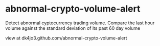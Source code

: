 # abnormal-crypto-volume-alert
Detect abnormal cyptocurrency trading volume.
Compare the last hour volume against the standard deviation of its past 60 day volume

view at dk4jo3.github.com/abnormal-crypto-volume-alert
